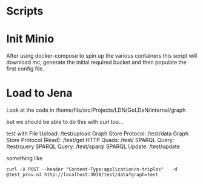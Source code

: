 # Scripts

# Init Minio

After using docker-compose to spin up the various containers
this script will download mc, generate the initial required
bucket and then populate the first config file.


# Load to Jena

Look at the code in /home/fils/src/Projects/LDN/GoLDeN/internal/graph

but we should be able to do this with curl too...  

test with 
File Upload: /test/upload
Graph Store Protocol: /test/data 
Graph Store Protocol (Read): /test/get 
HTTP Quads: /test/
SPARQL Query: /test/query
SPARQL Query: /test/sparql
SPARQL Update: /test/update

something like

```
curl -X POST --header "Content-Type:application/n-triples"   -d  @test_prov.n3 http://localhost:3030/test/data?graph=test
```

